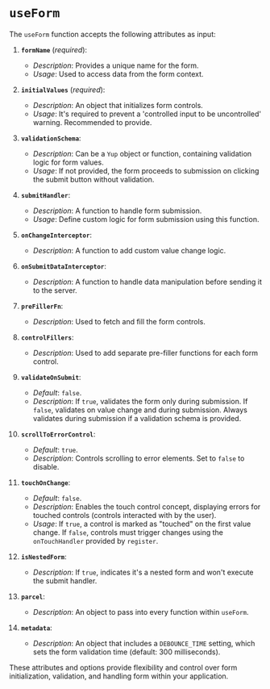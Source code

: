 # `useForm`

The `useForm` function accepts the following attributes as input:

1. **`formName`** (*required*):
   - *Description*: Provides a unique name for the form.
   - *Usage*: Used to access data from the form context.

2. **`initialValues`** (*required*):
   - *Description*: An object that initializes form controls.
   - *Usage*: It's required to prevent a 'controlled input to be uncontrolled' warning. Recommended to provide.

3. **`validationSchema`**:
   - *Description*: Can be a `Yup` object or function, containing validation logic for form values.
   - *Usage*: If not provided, the form proceeds to submission on clicking the submit button without validation.

4. **`submitHandler`**:
   - *Description*: A function to handle form submission.
   - *Usage*: Define custom logic for form submission using this function.

5. **`onChangeInterceptor`**:
   - *Description*: A function to add custom value change logic.

6. **`onSubmitDataInterceptor`**:
   - *Description*: A function to handle data manipulation before sending it to the server.

7. **`preFillerFn`**:
   - *Description*: Used to fetch and fill the form controls.

8. **`controlFillers`**:
   - *Description*: Used to add separate pre-filler functions for each form control.

9. **`validateOnSubmit`**:
   - *Default*: `false`.
   - *Description*: If `true`, validates the form only during submission. If `false`, validates on value change and during submission. Always validates during submission if a validation schema is provided.

10. **`scrollToErrorControl`**:
    - *Default*: `true`.
    - *Description*: Controls scrolling to error elements. Set to `false` to disable.

11. **`touchOnChange`**:
    - *Default*: `false`.
    - *Description*: Enables the touch control concept, displaying errors for touched controls (controls interacted with by the user).
    - *Usage*: If `true`, a control is marked as "touched" on the first value change. If `false`, controls must trigger changes using the `onTouchHandler` provided by `register`.

12. **`isNestedForm`**:
    - *Description*: If `true`, indicates it's a nested form and won't execute the submit handler.

13. **`parcel`**:
    - *Description*: An object to pass into every function within `useForm`.

14. **`metadata`**:
    - *Description*: An object that includes a `DEBOUNCE_TIME` setting, which sets the form validation time (default: 300 milliseconds).

These attributes and options provide flexibility and control over form initialization, validation, and handling form within your application.
